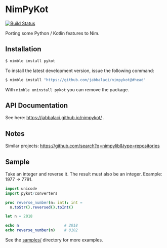 NimPyKot
========

[![Build Status](https://travis-ci.org/jabbalaci/nimpykot.svg?branch=master)](https://travis-ci.org/jabbalaci/nimpykot)

Porting some Python / Kotlin features to Nim.

Installation
------------

```bash
$ nimble install pykot
```

To install the latest development version, issue the following command:

```bash
$ nimble install "https://github.com/jabbalaci/nimpykot@#head"
```

With `nimble uninstall pykot` you can remove the package.

API Documentation
-----------------

See here: https://jabbalaci.github.io/nimpykot/ .

Notes
-----

Similar projects: https://github.com/search?q=nimpylib&type=repositories

Sample
------

Take an integer and reverse it. The result must also be an integer.
Example: 1977 → 7791.

```nim
import unicode
import pykot/converters

proc reverse_number(n: int): int =
  n.toStr().reversed().toInt()

let n = 2018

echo n                    # 2018
echo reverse_number(n)    # 8102
```

See the [samples/](samples) directory for more examples.
